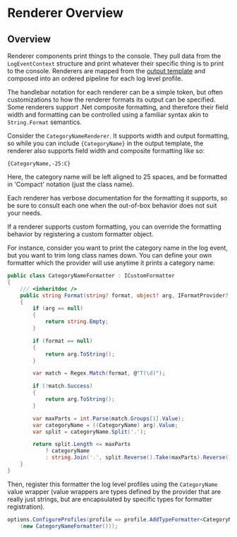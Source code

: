 # Renderer Overview

## Overview

Renderer components print things to the console. They pull data from the `LogEventContext` structure and print whatever their specific thing is to print to the console. Renderers are mapped from the [output template](./output-template.md) and composed into an ordered pipeline for each log level profile.

The handlebar notation for each renderer can be a simple token, but often customizations to how the renderer formats its output can be specified. Some renderers support .Net composite formatting, and therefore their field width and formatting can be controlled using a familiar syntax akin to `String.Format` semantics.

Consider the `CategoryNameRenderer`. It supports width and output formatting, so while you can include `{CategoryName}` in the output template, the renderer also supports field width and composite formatting like so:

```
{CategoryName,-25:C}
```

Here, the category name will be left aligned to 25 spaces, and be formatted in 'Compact' notation (just the class name).

Each renderer has verbose documentation for the formatting it supports, so be sure to consult each one when the out-of-box behavior does not suit your needs.

If a renderer supports custom formatting, you can override the formatting behavior by registering a custom formatter object.

For instance, consider you want to print the category name in the log event, but you want to trim long class names down. You can define your own formatter which the provider will use anytime it prints a category name:

```csharp
public class CategoryNameFormatter : ICustomFormatter
{
    /// <inheritdoc />
    public string Format(string? format, object? arg, IFormatProvider? formatProvider)
    {
        if (arg == null)
        {
            return string.Empty;
        }

        if (format == null)
        {
            return arg.ToString();
        }

        var match = Regex.Match(format, @"T(\d)");

        if (!match.Success)
        {
            return arg.ToString();
        }

        var maxParts = int.Parse(match.Groups[1].Value);
        var categoryName = ((CategoryName) arg).Value;
        var split = categoryName.Split('.');

        return split.Length <= maxParts
            ? categoryName
            : string.Join('.', split.Reverse().Take(maxParts).Reverse());
    }
}
```

Then, register this formatter the log level profiles using the `CategoryName` value wrapper (value wrappers are types defined by the provider that are really just strings, but are encapsulated by specific types for formatter registration).

```csharp
options.ConfigureProfiles(profile => profile.AddTypeFormatter<CategoryName>
    (new CategoryNameFormatter()));
```

